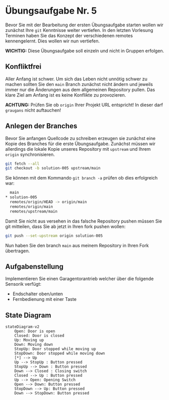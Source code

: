 # Übungsaufgabe Nr. 5

Bevor Sie mit der Bearbeitung der ersten Übungsaufgabe starten wollen wir zunächst Ihre `git` Kenntnisse weiter vertiefen. In den letzten Vorlesung Terminen haben Sie das Konzept der verschiedenen remotes kennengelernt. Dies wollen wir nun vertiefen.

**WICHTIG:** Diese Übungsaufgabe soll einzeln und nicht in Gruppen erfolgen.

## Konfliktfrei

Aller Anfang ist schwer. Um sich das Leben nicht unnötig schwer zu machen sollten Sie den `main` Branch zunächst nicht ändern und jeweils immer nur die Änderungen aus dem allgemeinen Repository pullen. Das klare Ziel am Anfang ist es keine Konflikte zu provozieren.

**ACHTUNG:** Prüfen Sie ob `origin` Ihrer Projekt URL entspricht! In dieser darf `graugans` nicht auftauchen!

## Anlegen der Branches

Bevor Sie anfangen Quellcode zu schreiben erzeugen sie zunächst eine Kopie des Branches für die erste Übungsaufgabe. Zunächst müssen wir allerdings die lokale Kopie unseres Repository mit `upstream` und Ihrem `origin` synchronisieren.

```sh
git fetch --all
git checkout -b solution-005 upstream/main
```

Sie können mit dem Kommando ``git branch -a`` prüfen ob dies erfolgreich war:

```sh
  main
* solution-005
  remotes/origin/HEAD -> origin/main
  remotes/origin/main
  remotes/upstream/main
```

Damit Sie nicht aus versehen in das falsche Repository pushen müssen Sie git mitteilen, dass Sie ab jetzt in Ihren fork pushen wollen:

```sh
git push --set-upstream origin solution-005
```

Nun haben Sie den branch `main` aus meinem Repository in Ihren Fork übertragen.

## Aufgabenstellung

Implementieren Sie einen Garagentorantrieb welcher über die folgende Sensorik verfügt:

- Endschalter oben/unten
- Fernbedienung mit einer Taste

## State Diagram

```mermaid
stateDiagram-v2
    Open: Door is open
    Closed: Door is closed
    Up: Moving up
    Down: Moving down
    StopUp: Door stopped while moving up
    StopDown: Door stopped while moving down
    [*] --> Up
    Up --> StopUp : Button pressed
    StopUp --> Down : Button pressed
    Down --> Closed : Closing switch
    Closed --> Up : Button pressed
    Up --> Open: Opening Switch
    Open --> Down: Button pressed
    StopDown --> Up: Button pressed
    Down --> StopDown: Button pressed
```